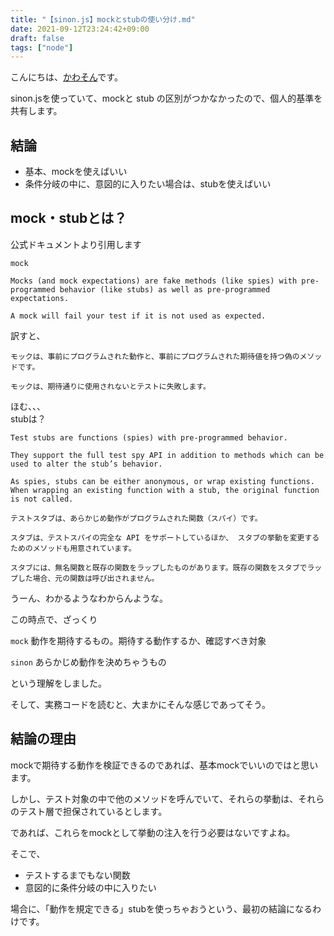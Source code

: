 ```yaml
---
title: "【sinon.js】mockとstubの使い分け.md"
date: 2021-09-12T23:24:42+09:00
draft: false
tags: ["node"]
---
```


こんにちは、[かわそん](https://twitter.com/KKohey4)です。

sinon.jsを使っていて、mockと stub の区別がつかなかったので、個人的基準を共有します。

<!--more-->
## 結論
- 基本、mockを使えばいい
- 条件分岐の中に、意図的に入りたい場合は、stubを使えばいい

## mock・stubとは？
公式ドキュメントより引用します

`mock`
```
Mocks (and mock expectations) are fake methods (like spies) with pre-programmed behavior (like stubs) as well as pre-programmed expectations.

A mock will fail your test if it is not used as expected.
```

訳すと、

```
モックは、事前にプログラムされた動作と、事前にプログラムされた期待値を持つ偽のメソッドです。

モックは、期待通りに使用されないとテストに失敗します。
```
ほむ、、、  
stubは？

```
Test stubs are functions (spies) with pre-programmed behavior.

They support the full test spy API in addition to methods which can be used to alter the stub’s behavior.

As spies, stubs can be either anonymous, or wrap existing functions. When wrapping an existing function with a stub, the original function is not called.
```

```
テストスタブは、あらかじめ動作がプログラムされた関数（スパイ）です。

スタブは、テストスパイの完全な API をサポートしているほか、 スタブの挙動を変更するためのメソッドも用意されています。

スタブには、無名関数と既存の関数をラップしたものがあります。既存の関数をスタブでラップした場合、元の関数は呼び出されません。
```

うーん、わかるようなわからんような。

この時点で、ざっくり

`mock`
動作を期待するもの。期待する動作するか、確認すべき対象

`sinon`
あらかじめ動作を決めちゃうもの

という理解をしました。

そして、実務コードを読むと、大まかにそんな感じであってそう。

## 結論の理由
mockで期待する動作を検証できるのであれば、基本mockでいいのではと思います。

しかし、テスト対象の中で他のメソッドを呼んでいて、それらの挙動は、それらのテスト層で担保されているとします。

であれば、これらをmockとして挙動の注入を行う必要はないですよね。

そこで、

- テストするまでもない関数
- 意図的に条件分岐の中に入りたい

場合に、「動作を規定できる」stubを使っちゃおうという、最初の結論になるわけです。





